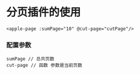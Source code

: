 # 分页插件的使用

```
<apple-page :sumPage="10" @cut-page="cutPage"/>
```

### 配置参数
```
sumPage // 总共页数
cut-page // 函数 参数是当前页数 
```
